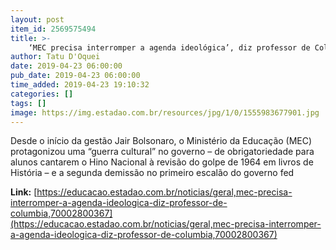 ```yaml
---
layout: post
item_id: 2569575494
title: >-
    ‘MEC precisa interromper a agenda ideológica’, diz professor de Columbia
author: Tatu D'Oquei
date: 2019-04-23 06:00:00
pub_date: 2019-04-23 06:00:00
time_added: 2019-04-23 19:10:32
categories: []
tags: []
image: https://img.estadao.com.br/resources/jpg/1/0/1555983677901.jpg
---
```


Desde o início da gestão Jair Bolsonaro, o Ministério da Educação (MEC) protagonizou uma “guerra cultural” no governo – de obrigatoriedade para alunos cantarem o Hino Nacional à revisão do golpe de 1964 em livros de História – e a segunda demissão no primeiro escalão do governo fed

**Link:** [https://educacao.estadao.com.br/noticias/geral,mec-precisa-interromper-a-agenda-ideologica-diz-professor-de-columbia,70002800367](https://educacao.estadao.com.br/noticias/geral,mec-precisa-interromper-a-agenda-ideologica-diz-professor-de-columbia,70002800367)

